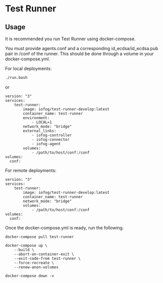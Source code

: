 # Test Runner

## Usage

It is recommended you run Test Runner using docker-compose.

You must provide agents.conf and a corresponding id_ecdsa/id_ecdsa.pub pair in /conf of the runner. This should be done through a volume in your docker-compose.yml.

For local deployments:
```bash
./run.bash
```
or 
```
version: "3"
services:
    test-runner:
        image: iofog/test-runner-develop:latest
        container_name: test-runner
        environment:
            - LOCAL=1
        network_mode: "bridge"
        external_links: 
            - iofog-controller
            - iofog-connector
            - iofog-agent
        volumes:
            - /path/to/host/conf:/conf
volumes:
  conf:
```

For remote deployments:
```
version: "3"
services:
    test-runner:
        image: iofog/test-runner-develop:latest
        container_name: test-runner
        network_mode: "bridge"
        volumes:
            - /path/to/host/conf:/conf
volumes:
  conf:
```

Once the docker-compose.yml is ready, run the following.

```
docker-compose pull test-runner

docker-compose up \
    --build \
    --abort-on-container-exit \
    --exit-code-from test-runner \
    --force-recreate \
    --renew-anon-volumes

docker-compose down -v
```